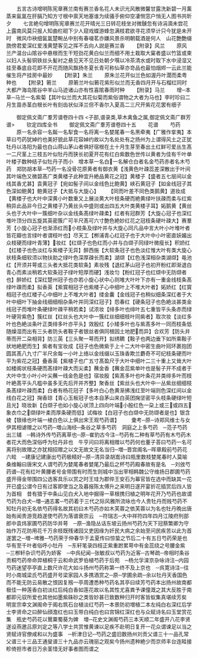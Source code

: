 <!-- { "loadSidebar": true } -->
　　五言古诗增明陈宪章赛兰南有赛兰香名花人未识光风散微馨甘露洗新碧一月薰蒸来氤氲在肝膈乃知方寸根中禀天地塞谁为续骚手俯仰空凄恻窓户悄无人图书共昕夕
　　七言絶句增明陈宪章赛兰花开晴光三日转花枝坐对微醺忽有诗涓滴未尝花上露南风莫只报人知曲栏砌下少人窥戏蝶游蜂忽满枝君欲寻花须早计只今犹是未开时　微风巾袂细氤氲楚畹丛中别有春啜茗亦嫌风景杀明朝载酒是何人　山花艶艶缀旒傍君爱深红爱浅黄楚客见之挥不去向人説是赛兰香
　　【附录】风兰
　　原风兰产温台山隂谷中悬根而生干短劲花黄白似兰而细不用土栽取大窠者盛以竹篮或束以妇人头髻铜铁丝头髪衬之悬见天不见日处朝夕噀以冷茶清水或时取下水中浸湿又挂至春底自花即不开花而随风飘扬冬夏长青可称仙草亦竒品也最怕烟烬一云此兰能催生将产挂房中最妙
　　【附录】朱兰
　　原朱兰花开似兰色如渥丹叶濶而柔粤种也
　　【附录】箬兰
　　原箬兰叶似箬花紫形似兰而无香四月开与石榴红同时大都产海岛隂谷中羊山马迹诸山亦有性喜隂春雨时种
　　【附录】马兰
　　增─本草─马兰一名紫菊【其叶似兰而大其花似菊而紫俗谓物之大者为马也】李时珍曰二月生苗赤茎白根长叶有刻齿状似泽兰但不香尔入夏高二三尺开紫花花罢有细子

　　御定佩文斋广羣芳谱卷四十四
<子部,谱录类,草木禽鱼之属,御定佩文斋广群芳谱>
　　钦定四库全书
　　御定佩文斋广羣芳谱卷四十五
　　花谱
　　芍药
　　原一名余容一名鋋一名犁食一名将离一名婪尾春一名黑牵夷【广雅作挛夷】本草曰芍药犹婥约也美好貌此草花容婥约故以为名处处有之扬州为上谓得风土之正犹牡丹以洛阳为最也白山蒋山茅山者俱好宿根在土十月生芽至春出土红鲜可爱丛生髙一二尺茎上三枝五叶似牡丹而狭长初夏开花有红白紫数色世传以黄者为佳有千叶单叶楼子数种结子似牡丹子而小　增本草一名白一名解仓白者名金芍药赤者名木芍药　郑防胡本草─芍药一名没骨花原黄者有御衣黄【浅黄色叶疎蕊差深散出于叶间其叶端色又微碧髙广类黄楼子此种宜升絶品黄花之冠】黄楼子【盛者五七层间以金线其香尤甚】袁黄冠子【宛如髻子间以金线色比鲍黄】峡石黄冠子【如金线冠子其色深如鲍黄】鲍黄冠子【大抵与大旋心】
　　【同而叶差不同色类鹅黄】道妆成【黄楼子也大叶中深黄小叶数重又上展淡黄大叶枝条硬而絶黄绿叶扶疎而柔与红紫稍异此品非今日之黄楼子乃黄丝头中盛则或出四五大叶类黄楼子耳】妬鹅黄【黄丝头也于大叶中一簇细叶杂以金线条髙绿叶疎柔】红者有冠群芳【大旋心冠子也深红堆叶顶分四五旋其英密簇广可半尺髙可六寸艶色絶妙红花之冠枝条硬叶疎大】赛羣芳【小旋心冠子也渐添红而小枝条及绿叶并与大旋心同凡品中言大叶小叶堆叶者皆花瓣也言绿叶者谓枝叶也】尽天工【栁浦青心红冠子也于大叶中小叶密直妖媚出众枝硬而绿叶青薄】妆红【红缬子也色红而小并与白缬子同绿叶微瘦长】积娇红【红楼子也色淡红与紫楼子无异】醉西施【大软条冠子也色淡红惟大叶有类大旋心状枝条细软须以物扶助之绿叶色深厚疎长而柔】湖缬【红色浅深相杂类湖缬】黾池红【开须并萼或三头者大抵花类软条】素妆残【退红茅山冠子也初开粉红即渐退白青心而素淡稍若大软条冠子绿叶短厚而硬】浅妆匀【粉红冠子也红缬中无防缬者也】醉娇红【深红楚州冠子也亦若小旋心状中心则堆大叶叶下亦有一重金线枝条髙绿叶疎而柔】拟香英【紫寳相冠子也紫楼子心中细叶上不堆大叶者】妬娇红【红寳相冠子也红楼子心中细叶上不堆大叶者】缕金囊【金线冠子也稍似细条深红者于大叶中细叶下抽金线细细相杂条叶并同深红冠子】怨春红【硬条冠子也色絶淡甚类金线冠子而堆叶条硬绿叶疎平稍若柔】试浓妆【绯多叶也绯叶五七重皆平头条赤而绿叶硬背紫色】簇红丝【红丝头也大叶中一簇红丝细细枝叶同紫者】取次妆【淡红多叶也色絶淡条叶正类绯多叶亦平头】效殷红【小矮多叶也与紫髙多叶一同而枝条低随燥湿而出有三头者防头者鞍子者银丝者俱同根因土地肥而异】合欢芳【防头并蒂而开二朶相背】防三英【三头聚一萼而开】拟绣韀【鞍子也两边垂下如所乘鞍子状地絶肥而生】紫者有宝妆成【冠子也色微紫于上十二大叶中密生曲叶囘环裹抱团圆其髙八九寸广半尺余每一小叶上络以金线缀以玉珠香欺兰麝奇不可纪枝条硬而叶平为紫花之冠】叠香英【紫楼子也广五寸髙盈尺于大叶中细叶二三十重上又耸大叶如楼阁状枝条硬而髙绿叶疎大而尖柔】蘸金香【蘸金蕊紫单叶也是髻子开不成者于大叶中生小叶小叶尖蘸一线金色是也】宿妆殷【紫髙多叶也叶条花并类绯多叶而枝叶絶髙平头凡槛中虽多无先后开并齐整】聚香丝【紫丝头也大叶中一丛紫丝细细枝条髙绿叶疎而柔】白者有杨花冠子【多叶白心色黄渐拂浅红至叶端则色深红间以金线白花之冠】掬香琼【青心玉板冠子也本自茅山来白英团掬坚密平头枝条硬绿叶短且光】晓妆新【白缬子也如小旋心状顶上四向叶端小殷红色一朶上或三或四五象衣巾之缬绿叶柔而厚条硬而低】试梅妆【白冠子也白缬中无防缬者是也】银含棱【银缘也叶端一棱白色以上俱出宋王观芍药谱】
　　彚考─原─诗郑风维士与女伊其相谑赠之以芍药─増山海经─条谷之草多芍药　洞庭之上多芍药　─范子芍药出三辅　─韩诗外传芍药离草也─原─崔豹古今注─芍药有二种有草芍药有木芍药木者花大而色深俗呼为牡丹非也　牛亨问曰将离相赠以芍药何也董子荅曰芍药一名可离将别故赠之亦犹相招赠之以文无故文无名当归─増─晋宫阁名─晖章殿前芍药花六畦　─建康记建康出芍药极精好─原─清异录胡嵩诗曰瓶里数枝婪尾春时人莫喻桑维翰曰唐宋文人谓芍药为婪尾春者婪尾乃最后之杯芍药殿春故有是名　─刘攽芍药谱─花有红叶黄腰者号金带围有时而生则城中当出宰相韩魏公守维扬日郡圃芍药盛开得金带围四公选客具乐以赏之时王珪为郡倅王安石为幕官皆在选中而缺其一花开已盛公谓今日有过客即使当之及暮报陈太傅升之来明日遂开宴折花插赏后四人皆为首相　昔有猎于中条山见白犬入地中掘得一草根携归植之明年花开乃芍药也故谓芍药为白犬─増─通志畧─芍药着于三代之际风雅所流咏也今人贵牡丹而贱芍药不知牡丹初无名依芍药得名故其初曰木芍药亦如木芙蓉之依芙蓉以为名也牡丹晩出唐始有闻贵游竞趋遂使芍药为落谱衰宗云　─符瑞志─大中祥符四年四月江陵府刑部郎中袁炜家圃芍药防华并萼　─原─渔隐丛话东坡云扬州芍药为天下冠蔡繁卿为守始作万花防用花千万余枝既残诸园又吏因缘为奸民大病之余始至问民疾苦以此为首遂罢之─増─埤雅─芍药荣于仲春华于孟夏传曰惊蛰之节后二十有五日芍药荣是也华有至千叶者俗呼小牡丹　─东轩笔录四枝正紫重跗累萼中有金蕊绕之号腰金紫　─三栁轩杂识芍药为娇客　─中呉纪闻─张敏叔以芍药为近客─古琴疏─帝相时条谷贡桐芍药帝命羿植桐于云和命武罗伯植芍药于后苑　─杨允孚滦京杂咏诗注─内园芍药迷望亭亭直上数尺许花大如斗扬州芍药称第一终不及上京也　─呉寛诗注─往时小南城梁氏芍药盛开号梁家园人多携酒赏之─原─学圃余疏─余以牡丹天香国色而不能无防云易散之恨因复剏一亭周遭悉种芍药名其亭曰续芳芍药本出扬州故南都极佳一种莲香白初淡红后纯白香如莲花故以名其性尤喜粪予课僮溉之其大反胜于南都即元驭所爱也其他如墨紫硃砂之类皆妙甚已致数种归开时客皆蚁集真堪续芳矣　明宣宗幸文渊阁命于阁右筑石台植淡红芍药一本景防初増植二本左纯白右深红后学士李贤命之曰醉仙顔澹红也曰玉带白纯白也曰宫锦红深红也与众赋诗名曰玉堂赏花集　瓶史芍药花以鸎粟蜀葵为婢　増─花史文渊阁芍药三本天顺二年盛开八花李贤遂设燕邀吕原刘定之等八学士共赏惟黄谏以足疾不赴明日复开一花众谓谏足以当之贤赋诗官僚咸和以为盛事　─析津日记─芍药之盛旧数扬州刘贡父谱三十一品孔常父谱三十三品王通叟谱三十九品亦云瑰丽之观矣今扬州遗种絶少而京师丰台连畦接畛倚担市者日万余茎惜无好事者图而谱之

